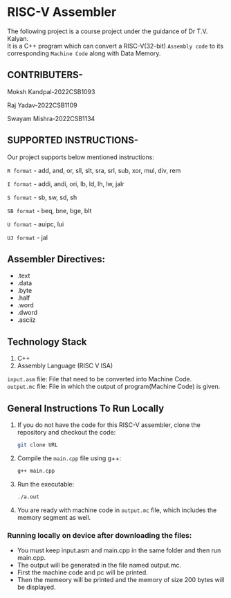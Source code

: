 # RISC-V Assembler

The following project is a course project under the guidance of Dr T.V. Kalyan.  
It is a C++ program which can convert a RISC-V(32-bit) `Assembly code` to its corresponding `Machine Code` along
with Data Memory.

## CONTRIBUTERS-

Moksh Kandpal-2022CSB1093

Raj Yadav-2022CSB1109

Swayam Mishra-2022CSB1134


## SUPPORTED INSTRUCTIONS-

Our project supports below mentioned instructions:  

`R format` - add, and, or, sll, slt, sra, srl, sub, xor, mul, div, rem

`I format` - addi, andi, ori, lb, ld, lh, lw, jalr

`S format` - sb, sw, sd, sh

`SB format` - beq, bne, bge, blt

`U format` - auipc, lui

`UJ format` - jal

## Assembler Directives:  
- .text
- .data
- .byte
- .half
- .word
- .dword
- .asciiz


## Technology Stack
1. C++  
2. Assembly Language (RISC V ISA)  

`input.asm` file: File that need to be converted into Machine Code.    
`output.mc` file:  File in which the output of program(Machine Code) is given.   

## General Instructions To Run Locally

1. If you do not have the code for this RISC-V assembler, clone the repository and checkout the code:
    ```bash
    git clone URL
    ```

2. Compile the `main.cpp` file using g++:
    ```bash
    g++ main.cpp
    ```

3. Run the executable:
    ```bash
    ./a.out
    ```
4. You are ready with machine code in `output.mc` file, which includes the memory segment as well.

### Running locally on device after downloading the files:  
- You must keep input.asm and main.cpp in the same folder and then run main.cpp.
- The output will be generated in the file named output.mc.
- First the machine code and pc will be printed.
- Then the memeory will be printed and the memory of size 200 bytes will be displayed.



